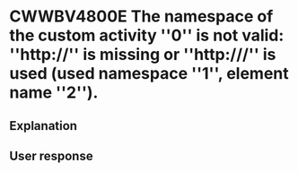 # CWWBV4800E The namespace of the custom activity ''0'' is not valid: ''http://'' is missing or ''http:///'' is used (used namespace ''1'', element name ''2'').

## Explanation

## User response